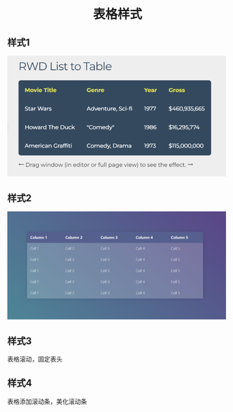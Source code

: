 # <center>表格样式</center>

## 样式1

<img src="https://raw.githubusercontent.com/15124192655/img_load/main/img/%E8%A1%A8%E6%A0%BC%E6%A0%B7%E5%BC%8F1.png" width=500px>

## 样式2

<img src="https://raw.githubusercontent.com/15124192655/img_load/main/img/%E8%A1%A8%E6%A0%BC%E6%A0%B7%E5%BC%8F2.png" width=500px>

## 样式3

表格滚动，固定表头

## 样式4

表格添加滚动条，美化滚动条

